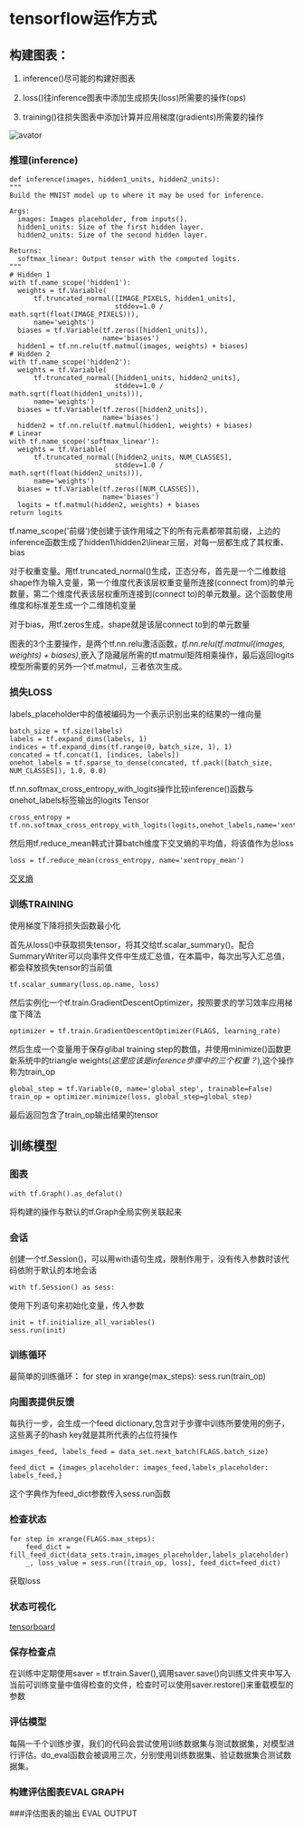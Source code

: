 # tensorflow运作方式

## 构建图表：

1. inference()尽可能的构建好图表

2. loss()往inference图表中添加生成损失(loss)所需要的操作(ops)

3. training()往损失图表中添加计算并应用梯度(gradients)所需要的操作

![avator](http://www.tensorfly.cn/tfdoc/images/mnist_subgraph.png)

### 推理(inference)
    def inference(images, hidden1_units, hidden2_units):
    """
    Build the MNIST model up to where it may be used for inference.

    Args:
      images: Images placeholder, from inputs().
      hidden1_units: Size of the first hidden layer.
      hidden2_units: Size of the second hidden layer.

    Returns:
      softmax_linear: Output tensor with the computed logits.
    """
    # Hidden 1
    with tf.name_scope('hidden1'):
      weights = tf.Variable(
          tf.truncated_normal([IMAGE_PIXELS, hidden1_units],
                              stddev=1.0 / math.sqrt(float(IMAGE_PIXELS))),
          name='weights')
      biases = tf.Variable(tf.zeros([hidden1_units]),
                           name='biases')
      hidden1 = tf.nn.relu(tf.matmul(images, weights) + biases)
    # Hidden 2
    with tf.name_scope('hidden2'):
      weights = tf.Variable(
          tf.truncated_normal([hidden1_units, hidden2_units],
                              stddev=1.0 / math.sqrt(float(hidden1_units))),
          name='weights')
      biases = tf.Variable(tf.zeros([hidden2_units]),
                           name='biases')
      hidden2 = tf.nn.relu(tf.matmul(hidden1, weights) + biases)
    # Linear
    with tf.name_scope('softmax_linear'):
      weights = tf.Variable(
          tf.truncated_normal([hidden2_units, NUM_CLASSES],
                              stddev=1.0 / math.sqrt(float(hidden2_units))),
          name='weights')
      biases = tf.Variable(tf.zeros([NUM_CLASSES]),
                           name='biases')
      logits = tf.matmul(hidden2, weights) + biases
    return logits

tf.name_scope('前缀')使创建于该作用域之下的所有元素都带其前缀，上边的inference函数生成了hidden1\hidden2\linear三层，对每一层都生成了其权重、bias

对于权重变量。用tf.truncated_normal()生成，正态分布，首先是一个二维数组shape作为输入变量，第一个维度代表该层权重变量所连接(connect from)的单元数量，第二个维度代表该层权重所连接到(connect to)的单元数量。这个函数使用维度和标准差生成一个二维随机变量

对于bias，用tf.zeros生成，shape就是该层connect to到的单元数量

图表的3个主要操作，是两个tf.nn.relu激活函数，*tf.nn.relu(tf.matmul(images, weights) + biases)*,嵌入了隐藏层所需的tf.matmul矩阵相乘操作，最后返回logits模型所需要的另外一个tf.matmul，三者依次生成。

### 损失LOSS
labels_placeholder中的值被编码为一个表示识别出来的结果的一维向量

    batch_size = tf.size(labels)
    labels = tf.expand_dims(labels, 1)
    indices = tf.expand_dims(tf.range(0, batch_size, 1), 1)
    concated = tf.concat(1, [indices, labels])
    onehot_labels = tf.sparse_to_dense(concated, tf.pack([batch_size, NUM_CLASSES]), 1.0, 0.0)

tf.nn.softmax_cross_entropy_with_logits操作比较inference()函数与onehot_labels标签输出的logits Tensor

    cross_entropy = tf.nn.softmax_cross_entropy_with_logits(logits,onehot_labels,name='xentropy')

然后用tf.reduce_mean韩式计算batch维度下交叉熵的平均值，将该值作为总loss

    loss = tf.reduce_mean(cross_entropy, name='xentropy_mean')

[交叉熵](http://colah.github.io/posts/2015-09-Visual-Information/)

### 训练TRAINING

使用梯度下降将损失函数最小化

首先从loss()中获取损失tensor，将其交给tf.scalar_summary()。配合SummaryWriter可以向事件文件中生成汇总值，在本篇中，每次出写入汇总值，都会释放损失tensor的当前值

    tf.scalar_summary(loss.op.name, loss)

然后实例化一个tf.train.GradientDescentOptimizer，按照要求的学习效率应用梯度下降法

    optimizer = tf.train.GradientDescentOptimizer(FLAGS, learning_rate)

然后生成一个变量用于保存glibal training step的数值，并使用minimize()函数更新系统中的triangle weights(*这里应该是inference步骤中的三个权重？*),这个操作称为train_op

    global_step = tf.Variable(0, name='global_step', trainable=False)
    train_op = optimizer.minimize(loss, global_step=global_step)

最后返回包含了train_op输出结果的tensor

## 训练模型

### 图表

    with tf.Graph().as_defalut()

将构建的操作与默认的tf.Graph全局实例关联起来

### 会话

创建一个tf.Session()，可以用with语句生成，限制作用于，没有传入参数时该代码依附于默认的本地会话

    with tf.Session() as sess:

使用下列语句来初始化变量，传入参数

    init = tf.initialize_all_variables()
    sess.run(init)

### 训练循环

最简单的训练循环：
    for step in xrange(max_steps):
        sess.run(train_op)

### 向图表提供反馈

每执行一步，会生成一个feed dictionary,包含对于步骤中训练所要使用的例子，这些离子的hash key就是其所代表的占位符操作

    images_feed, labels_feed = data_set.next_batch(FLAGS.batch_size)

    feed_dict = {images_placeholder: images_feed,labels_placeholder: labels_feed,}

这个字典作为feed_dict参数传入sess.run函数

### 检查状态
    for step in xrange(FLAGS.max_steps):
        feed_dict = fill_feed_dict(data_sets.train,images_placeholder,labels_placeholder)
        _, loss_value = sess.run([train_op, loss], feed_dict=feed_dict)

获取loss

### 状态可视化
[tensorboard](http://www.tensorfly.cn/tfdoc/how_tos/summaries_and_tensorboard.html)

### 保存检查点

在训练中定期使用saver = tf.train.Saver(),调用saver.save()向训练文件夹中写入当前可训练变量中值得检查的文件，检查时可以使用saver.restore()来重载模型的参数

### 评估模型

每隔一千个训练步骤，我们的代码会尝试使用训练数据集与测试数据集，对模型进行评估。do_eval函数会被调用三次，分别使用训练数据集、验证数据集合测试数据集。

### 构建评估图表EVAL GRAPH

###评估图表的输出 EVAL OUTPUT
